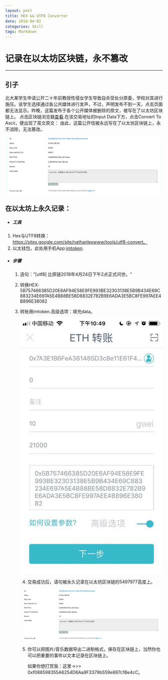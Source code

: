 ```yaml
---
layout: post
title: HEX && UTF8 Converter 
date: 2018-04-02
categories: Skill
tags: Markdown
---
```

# 记录在以太坊区块链，永不篡改 

***

## 引子



​        北大某学生申请公开二十年前教授性侵女学生导致自杀受处分原委，学校对其进行施压。该学生选择通过各公共媒体进行发声，不过，声明发布不到一天，点击页面都无法显示。昨晚，这篇发布于各个公开媒体被删除的原文，被写在了以太坊区块链上。 点击区块链浏览器[查看](https://etherscan.io/tx/0x2d6a7b0f6adeff38423d4c62cd8b6ccb708ddad85da5d3d06756ad4d8a04a6a2 ).在该交易地址的Input Data下方，点击Convert To Ascii，便出现了英文原文： 由此，这篇公开信被永远写在了以太坊区块链上，永不消除，无法篡改。

![image](https://github.com/mjf1986/mjf1986.github.io/blob/master/img/image-201804242300066.png?raw=true)

## 在以太坊上永久记录：

* ##### 工具

1.  Hex与UTF8转换：https://sites.google.com/site/nathanlexwww/tools/utf8-convert。
2.  以太钱包，此处用手机App:[imtoken](https://github.com/bitcoin).

* ##### 步骤

  1. 造句：”[utf8] 比原链2018年4月24日下午2点正式问世。“

  2. 转换HEX: 5B757466385D20E6AF94E58E9FE993BE32303138E5B9B434E69C883234E697A5E4B88BE58D8832E782B9E6ADA3E5BC8FE997AEE4B896E38082

  3. 转账用imtoken.高级选项：填充data。

     ![image](https://github.com/mjf1986/mjf1986.github.io/blob/master/img/image-201804242254562.png?raw=true)

     4.  交易成功后，语句被永久记录在以太坊区块链的5497977高度上。

        ![image](https://github.com/mjf1986/mjf1986.github.io/blob/master/img/image-201804242300066.png?raw=true)

     5. 你可以把图片/音乐数据导出二进制格式，保存在区块链上，当然你也可以把重要的事件以文本记录在区块链上。

        如果你想打赏我：这里->>>    0xf088598355A6254D6Aa9F3379b559e897c1Be4cC。






##### 